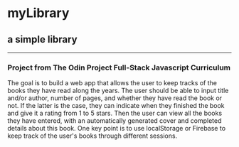 # myLibrary

## a simple library

---

### Project from The Odin Project Full-Stack Javascript Curriculum

The goal is to build a web app that allows the user to keep tracks of the books they have read along the years. The user should be able to input title and/or author, number of pages, and whether they have read the book or not. If the latter is the case, they can indicate when they finished the book and give it a rating from 1 to 5 stars.
Then the user can view all the books they have entered, with an automatically generated cover and completed details about this book.
One key point is to use localStorage or Firebase to keep track of the user's books through different sessions.